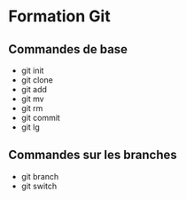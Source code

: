 # Formation Git

## Commandes de base 

- git init
- git clone
- git add
- git mv
- git rm
- git commit
- git lg

## Commandes sur les branches

- git branch
- git switch
